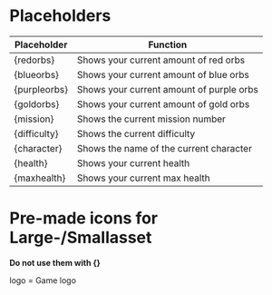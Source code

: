 # Placeholders
|Placeholder|Function|
|--|--|
|{redorbs}|Shows your current amount of red orbs|
|{blueorbs}|Shows your current amount of blue orbs|
|{purpleorbs}|Shows your current amount of purple orbs|
|{goldorbs}|Shows your current amount of gold orbs|
|{mission}|Shows the current mission number|
|{difficulty}|Shows the current difficulty|
|{character}|Shows the name of the current character|
|{health}|Shows your current health|
|{maxhealth}|Shows your current max health|

# Pre-made icons for Large-/Smallasset
**Do not use them with {}**    

logo = Game logo